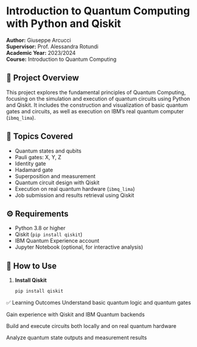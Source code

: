 # Introduction to Quantum Computing with Python and Qiskit

**Author:** Giuseppe Arcucci  
**Supervisor:** Prof. Alessandra Rotundi  
**Academic Year:** 2023/2024  
**Course:** Introduction to Quantum Computing

## 🎯 Project Overview

This project explores the fundamental principles of Quantum Computing, focusing on the simulation and execution of quantum circuits using Python and Qiskit. It includes the construction and visualization of basic quantum gates and circuits, as well as execution on IBM’s real quantum computer (`ibmq_lima`).

## 🧩 Topics Covered

- Quantum states and qubits  
- Pauli gates: X, Y, Z  
- Identity gate  
- Hadamard gate  
- Superposition and measurement  
- Quantum circuit design with Qiskit  
- Execution on real quantum hardware (`ibmq_lima`)  
- Job submission and results retrieval using Qiskit

## ⚙️ Requirements

- Python 3.8 or higher  
- Qiskit (`pip install qiskit`)  
- IBM Quantum Experience account  
- Jupyter Notebook (optional, for interactive analysis)

## 🚀 How to Use

1. **Install Qiskit**  
   ```bash
   pip install qiskit
✅ Learning Outcomes
Understand basic quantum logic and quantum gates

Gain experience with Qiskit and IBM Quantum backends

Build and execute circuits both locally and on real quantum hardware

Analyze quantum state outputs and measurement results
